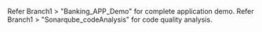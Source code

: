 Refer Branch1 > "Banking_APP_Demo" for complete application demo.
Refer Branch1 > "Sonarqube_codeAnalysis" for code quality analysis.
